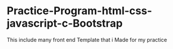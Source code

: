 # Practice-Program-html-css-javascript-c-Bootstrap
This include many front end Template that i Made for my practice
